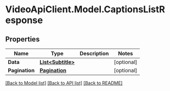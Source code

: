 # VideoApiClient.Model.CaptionsListResponse

## Properties

Name | Type | Description | Notes
------------ | ------------- | ------------- | -------------
**Data** | [**List&lt;Subtitle&gt;**](Subtitle.md) |  | [optional] 
**Pagination** | [**Pagination**](Pagination.md) |  | [optional] 

[[Back to Model list]](../README.md#documentation-for-models) [[Back to API list]](../README.md#documentation-for-api-endpoints) [[Back to README]](../README.md)

